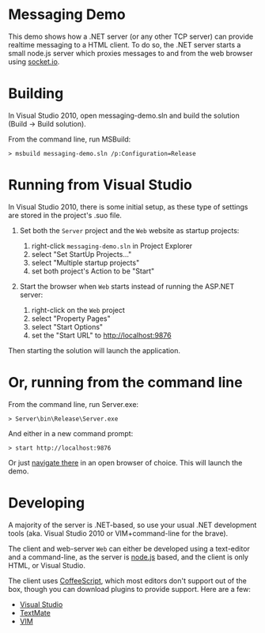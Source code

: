 Messaging Demo
==============

This demo shows how a .NET server (or any other TCP server) can provide
realtime messaging to a HTML client. To do so, the .NET server starts a small
node.js server which proxies messages to and from the web browser using 
[socket.io](http://socket.io).


Building
========

In Visual Studio 2010, open messaging-demo.sln and build the solution 
(Build -> Build solution).

From the command line, run MSBuild:

    > msbuild messaging-demo.sln /p:Configuration=Release


Running from Visual Studio
==========================

In Visual Studio 2010, there is some initial setup, as these type of settings
are stored in the project's .suo file.

1. Set both the ``Server`` project and the ``Web``
   website as startup projects:

    1. right-click ``messaging-demo.sln`` in Project Explorer
    2. select "Set StartUp Projects..."
    3. select "Multiple startup projects"
    4. set both project's Action to be "Start"

2. Start the browser when ``Web`` starts instead of running the 
   ASP.NET server:
   
    1. right-click on the ``Web`` project
    2. select "Property Pages"
    3. select "Start Options"
    4. set the "Start URL" to [http://localhost:9876](http://localhost:9876)

Then starting the solution will launch the application.


Or, running from the command line
=================================

From the command line, run Server.exe:

    > Server\bin\Release\Server.exe

And either in a new command prompt:

    > start http://localhost:9876

Or just [navigate there](http://localhost:9876) in an open browser of choice.
This will launch the demo.


Developing
==========

A majority of the server is .NET-based, so use your usual .NET development
tools (aka. Visual Studio 2010 or VIM+command-line for the brave).

The client and web-server ``Web`` can either be developed using
a text-editor and a command-line, as the server is [node.js](http://nodejs.org/)
based, and the client is only HTML, or Visual Studio.

The client uses [CoffeeScript](http://jashkenas.github.com/coffee-script/),
which most editors don't support out of the box, though you can download
plugins to provide support. Here are a few:

* [Visual Studio](http://visualstudiogallery.msdn.microsoft.com/2b96d16a-c986-4501-8f97-8008f9db141a)
* [TextMate](https://github.com/jashkenas/coffee-script-tmbundle)
* [VIM](http://www.vim.org/scripts/script.php?script_id=3590)
